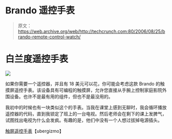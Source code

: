 # Brando 遥控手表

> 原文：<https://web.archive.org/web/http://techcrunch.com:80/2006/08/25/brando-remote-control-watch/>

# 白兰度遥控手表

![](img/587ef4d8b8a15f9936c98322d7720122.png)

如果你需要一个遥控器，并且有 18 美元可以花，你可能会考虑这款 Brando 的触摸屏遥控手表。该设备具有可编程的触摸屏，允许您直接从手腕上控制家庭影院外围设备。也许不是最有用的组件，但也不是最没用的。

我初中的时候也有一块类似这个的手表。当我在课堂上感到无聊时，我会循环播放遥控器的代码，直到我锁定了班上的一台电视。然后老师会在剩下的课上发脾气，试图找出电视为什么会发疯。有趣的是，他们中没有一个人想过拔掉电源插头。

[触屏遥控手表](https://web.archive.org/web/20210116044958/http://www.ubergizmo.com/15/archives/2006/08/touchscreen_remote_control_watch.html)【ubergizmo】